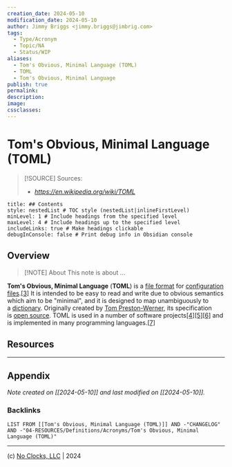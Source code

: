 ```yaml
---
creation_date: 2024-05-10
modification_date: 2024-05-10
author: Jimmy Briggs <jimmy.briggs@jimbrig.com>
tags:
  - Type/Acronym
  - Topic/NA
  - Status/WIP
aliases:
  - Tom's Obvious, Minimal Language (TOML)
  - TOML
  - Tom's Obvious, Minimal Language
publish: true
permalink:
description:
image:
cssclasses:
---
```


# Tom's Obvious, Minimal Language (TOML)

> [!SOURCE] Sources:
> - *https://en.wikipedia.org/wiki/TOML*

```table-of-contents
title: ## Contents 
style: nestedList # TOC style (nestedList|inlineFirstLevel)
minLevel: 1 # Include headings from the specified level
maxLevel: 4 # Include headings up to the specified level
includeLinks: true # Make headings clickable
debugInConsole: false # Print debug info in Obsidian console
```

## Overview

> [!NOTE] About
> This note is about ...

**Tom's Obvious, Minimal Language** (**TOML**) is a [file format](https://en.wikipedia.org/wiki/File_format "File format") for [configuration files](https://en.wikipedia.org/wiki/Configuration_file "Configuration file").[[3]](https://en.wikipedia.org/wiki/TOML#cite_note-3) It is intended to be easy to read and write due to obvious semantics which aim to be "minimal", and it is designed to map unambiguously to a [dictionary](https://en.wikipedia.org/wiki/Dictionary_(data_structure) "Dictionary (data structure)"). Originally created by [Tom Preston-Werner](https://en.wikipedia.org/wiki/Tom_Preston-Werner "Tom Preston-Werner"), its specification is [open source](https://en.wikipedia.org/wiki/Open_source "Open source"). TOML is used in a number of software projects[[4]](https://en.wikipedia.org/wiki/TOML#cite_note-4)[[5]](https://en.wikipedia.org/wiki/TOML#cite_note-5)[[6]](https://en.wikipedia.org/wiki/TOML#cite_note-6) and is implemented in many programming languages.[[7]](https://en.wikipedia.org/wiki/TOML#cite_note-auto-7)

## Resources

***

## Appendix

*Note created on [[2024-05-10]] and last modified on [[2024-05-10]].*

### Backlinks

```dataview
LIST FROM [[Tom's Obvious, Minimal Language (TOML)]] AND -"CHANGELOG" AND -"04-RESOURCES/Definitions/Acronyms/Tom's Obvious, Minimal Language (TOML)"
```

***

(c) [No Clocks, LLC](https://github.com/noclocks) | 2024


